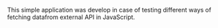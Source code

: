 This simple application was develop in case of testing different ways of fetching datafrom external API in JavaScript.